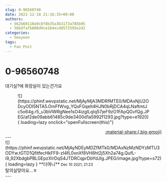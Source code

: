 ```yaml
---
slug: 0-96560748
date: 2021-12-10 21:16:35+09:00
authors:
  - 562b60110a9c8f8b35a3b3173a785b05
  - 56bdfafb606d9ce1b4ecdd572595e242
categories:
  - Seoyeon
tags:
  - Fan Post
---
```


# 0-96560748

<div class="post-container" markdown="1">
<div class="content-container md-sidebar__scrollwrap" markdown="1">

대기실?에 화장실이 있는건가요<br>
<figure markdown="1">
![](https://phinf.wevpstatic.net/MjAyMjA3MDRfMTE0/MDAxNjU2ODcyODI5NTA5.OmFfWvg_YQsFGqelt4HJN0bRjDCA4qLNaftmtJc5o64g.r5_u3bVlWRgNee1sO4izglLqIq57jeF9zO1FApQGvfQg.JPEG/af2de09abb61485c9de3400d1a5992f1293.jpg?type=e1920){ loading=lazy onclick="openFullscreen(this)"}
</figure>


</div>
</div>

<div style="text-align: right;" markdown="1">
<a href="https://weverse.io/fromis9/fanpost/0-96560748" style="text-align: right;">:material-share:{.big-emoji}</a>
</div>
---

<div class="comments-container md-sidebar__scrollwrap" markdown="1">
<div class="comment" markdown="1">
<div class='id-container' markdown="1">
![](https://phinf.wevpstatic.net/MjAyNDEyMDZfMTk0/MDAxNzMzNDYzMTU3ODYw.tGTD1QfitfecHkFF9-zI4fL0xnXf8VH8ht2j5Xh2a74g.QufL-i9_92XbdgbPBLGEpzXIrDqS4JTDRCqprDbYdJIg.JPEG/image.jpg?type=s72){ loading=lazy }
**<span class="artist">더여니</span>** <small>Dec 10 2021, 21:23</small><br>
</div>
<div class='comment-body' markdown="1">
탈의실맞아요...ㅎ
</div>
</div>
</div>
---
